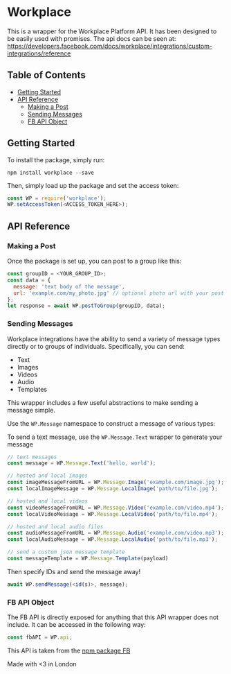 # Workplace

This is a wrapper for the Workplace Platform API. It has been designed to be easily used with promises. The api docs can be seen at: https://developers.facebook.com/docs/workplace/integrations/custom-integrations/reference

## Table of Contents

- [Getting Started](#getting-started)
- [API Reference](#api-reference)
  - [Making a Post](#making-a-post)
  - [Sending Messages](#sending-messages)
  - [FB API Object](#fb-api-object)

## Getting Started

To install the package, simply run:
```
npm install workplace --save
```
Then, simply load up the package and set the access token:
```javascript
const WP = require('workplace');
WP.setAccessToken(<ACCESS_TOKEN_HERE>);
```

## API Reference

### Making a Post

Once the package is set up, you can post to a group like this:
```javascript
const groupID = <YOUR_GROUP_ID>;
const data = {
  message: 'text body of the message',
  url: 'example.com/my_photo.jpg' // optional photo url with your post
};
let response = await WP.postToGroup(groupID, data);
```

### Sending Messages

Workplace integrations have the ability to send a variety of message types directly or to groups of individuals. Specifically, you can send:

- Text
- Images
- Videos
- Audio
- Templates

This wrapper includes a few useful abstractions to make sending a message simple.

Use the `WP.Message` namespace to construct a message of various types:

To send a text message, use the `WP.Message.Text` wrapper to generate your message
```javascript
// text messages
const message = WP.Message.Text('hello, world');

// hosted and local images
const imageMessageFromURL = WP.Message.Image('example.com/image.jpg');
const localImageMessage = WP.Message.LocalImage('path/to/file.jpg');

// hosted and local videos
const videoMessageFromURL = WP.Message.Video('example.com/video.mp4');
const localVideoMessage = WP.Message.LocalVideo('path/to/file.mp4');

// hosted and local audio files
const audioMessageFromURL = WP.Message.Audio('example.com/video.mp3');
const localAudioMessage = WP.Message.LocalAudio('path/to/file.mp3');

// send a custom json message template
const messageTemplate = WP.Message.Template(payload)
```

Then specify IDs and send the message away!
```javascript
await WP.sendMessage(<id(s)>, message);
```

### FB API Object

The FB API is directly exposed for anything that this API wrapper does not include. It can be accessed in the following way:
```javascript
const fbAPI = WP.api;
```
This API is taken from the [npm package FB](https://www.npmjs.com/package/fb)

Made with <3 in London
